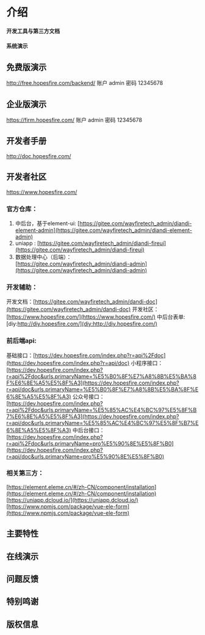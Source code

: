 # 介绍

#### 开发工具与第三方文档



#### 系统演示        

## 免费版演示
http://free.hopesfire.com/backend/ 账户 admin 密码 12345678

## 企业版演示
https://firm.hopesfire.com/ 账户 admin 密码 12345678
## 开发者手册
http://doc.hopesfire.com/
## 开发者社区
https://www.hopesfire.com/

### 官方仓库：	

 1. 中后台，基于element-ui:
  	[https://gitee.com/wayfiretech_admin/diandi-element-admin](https://gitee.com/wayfiretech_admin/diandi-element-admin)
 3.  uniapp :
     [https://gitee.com/wayfiretech_admin/diandi-fireui](https://gitee.com/wayfiretech_admin/diandi-fireui)
 4. 数据处理中心（后端）：   
    [https://gitee.com/wayfiretech_admin/diandi-admin](https://gitee.com/wayfiretech_admin/diandi-admin)

### 开发辅助：

开发文档：[https://gitee.com/wayfiretech_admin/dandi-doc](https://gitee.com/wayfiretech_admin/dandi-doc)
开发社区：[https://www.hopesfire.com/](https://www.hopesfire.com/)
中后台表单:[diy:http://diy.hopesfire.com/](diy:http://diy.hopesfire.com/)

### 前后端api:

基础接口：[https://dev.hopesfire.com/index.php?r=api%2Fdoc](https://dev.hopesfire.com/index.php?r=api/doc)
小程序接口：[https://dev.hopesfire.com/index.php?r=api%2Fdoc&urls.primaryName=%E5%B0%8F%E7%A8%8B%E5%BA%8F%E6%8E%A5%E5%8F%A3](https://dev.hopesfire.com/index.php?r=api/doc&urls.primaryName=%E5%B0%8F%E7%A8%8B%E5%BA%8F%E6%8E%A5%E5%8F%A3)
公众号接口：[https://dev.hopesfire.com/index.php?r=api%2Fdoc&urls.primaryName=%E5%85%AC%E4%BC%97%E5%8F%B7%E6%8E%A5%E5%8F%A3](https://dev.hopesfire.com/index.php?r=api/doc&urls.primaryName=%E5%85%AC%E4%BC%97%E5%8F%B7%E6%8E%A5%E5%8F%A3)
中后台接口：[https://dev.hopesfire.com/index.php?r=api%2Fdoc&urls.primaryName=pro%E5%90%8E%E5%8F%B0](https://dev.hopesfire.com/index.php?r=api/doc&urls.primaryName=pro%E5%90%8E%E5%8F%B0)


### 相关第三方：
[https://element.eleme.cn/#/zh-CN/component/installation](https://element.eleme.cn/#/zh-CN/component/installation)
[https://uniapp.dcloud.io/](https://uniapp.dcloud.io/)
[https://www.npmjs.com/package/vue-ele-form](https://www.npmjs.com/package/vue-ele-form)

## 主要特性




## 在线演示


## 问题反馈


## 特别鸣谢


## 版权信息
